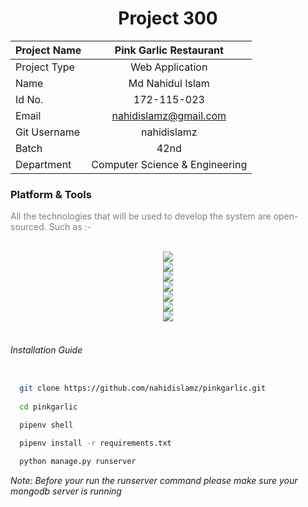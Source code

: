 
<div align="center"> 
<h1>Project 300</h1>
</div>

<div align="center"> 

| Project Name  | Pink Garlic Restaurant|
|:----------|:--------:|
| Project Type  | Web Application |
| Name | Md Nahidul Islam  |
|  Id No. |  172-115-023 |
|  Email |  nahidislamz@gmail.com |
|  Git Username |  nahidislamz |
|  Batch | 42nd  |
|  Department |  Computer Science & Engineering |

</div>

<div> <h3>Platform & Tools</h3>
<p style="color:grey;">
All the technologies that will be used to develop the system are open-sourced.
Such as :-
</p>
</div>


<br/>


<div align="center"> 

<img src="https://img.shields.io/badge/html5%20-%23E34F26.svg?&style=for-the-badge&logo=html5&logoColor=white"/>
<br/>
<img src="https://img.shields.io/badge/css3%20-%231572B6.svg?&style=for-the-badge&logo=css3&logoColor=white"/>
<br/>
<img src="https://img.shields.io/badge/javascript%20-%23323330.svg?&style=for-the-badge&logo=javascript&logoColor=%23F7DF1E"/>
<br/>
<img src="https://img.shields.io/badge/python%20-%2314354C.svg?&style=for-the-badge&logo=python&logoColor=white"/>
<br/>
<img src="https://img.shields.io/badge/django%20-%23092E20.svg?&style=for-the-badge&logo=django&logoColor=white"/>
<br/>
<img src ="https://img.shields.io/badge/MongoDB-%234ea94b.svg?&style=for-the-badge&logo=mongodb&logoColor=white"/>
<br/>
<img src="https://img.shields.io/badge/git%20-%23F05033.svg?&style=for-the-badge&logo=git&logoColor=white"/>



<div align="left">

<br/>

###### Installation Guide
```bash

  git clone https://github.com/nahidislamz/pinkgarlic.git
  
  cd pinkgarlic

  pipenv shell

  pipenv install -r requirements.txt

  python manage.py runserver
```
<em>Note: Before your run the runserver command please make sure your mongodb server is running </em>
</div>

</div>